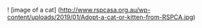 ! [image of a cat] (http://www.rspcasa.org.au/wp-content/uploads/2019/01/Adopt-a-cat-or-kitten-from-RSPCA.jpg)
